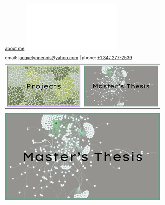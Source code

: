 [about me](about_me.md)
![thesis_button.png](Masters_Thesis/Thesis_page.md)

<p>email: <a href="mailto:jacquelynnennis@yahoo.com">jacquelynnennis@yahoo.com</a> | phone: <a href="tel:+13472772539">+1 347 277-2539</a></p>

<table>
  <tr>
    <td><a href="Masters_Thesis"><img src="projects_button.png" alt="Projects Button"></a></td>
    <td><a href="thesis_writeup.md"><img src="thesis_button.png" alt="Thesis Button"></a></td>
  </tr>
</table>


[![FLipkart](thesis_button.png)](thesis_write_up.md)

